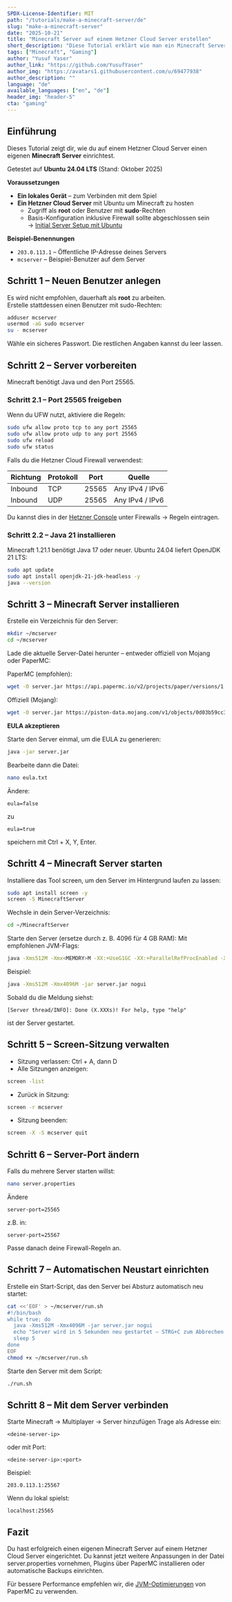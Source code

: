 ```yaml
---
SPDX-License-Identifier: MIT
path: "/tutorials/make-a-minecraft-server/de"
slug: "make-a-minecraft-server"
date: "2025-10-21"
title: "Minecraft Server auf einem Hetzner Cloud Server erstellen"
short_description: "Diese Tutorial erklärt wie man ein Minecraft Server auf einem Hetzner Cloud Server erstellen"
tags: ["Minecraft", "Gaming"]
author: "Yusuf Yaser"
author_link: "https://github.com/YusufYaser"
author_img: "https://avatars1.githubusercontent.com/u/69477938"
author_description: ""
language: "de"
available_languages: ["en", "de"]
header_img: "header-5"
cta: "gaming"
---
```


## Einführung

Dieses Tutorial zeigt dir, wie du auf einem Hetzner Cloud Server einen eigenen **Minecraft Server** einrichtest.

Getestet auf **Ubuntu 24.04 LTS** (Stand: Oktober 2025)


**Voraussetzungen**

* **Ein lokales Gerät** – zum Verbinden mit dem Spiel  
* **Ein Hetzner Cloud Server** mit Ubuntu um Minecraft zu hosten    
  * Zugriff als **root** oder Benutzer mit **sudo**-Rechten  
  * Basis-Konfiguration inklusive Firewall sollte abgeschlossen sein  
    → [Initial Server Setup mit Ubuntu](https://community.hetzner.com/tutorials/howto-initial-setup-ubuntu/de)

**Beispiel-Benennungen**

* `203.0.113.1` – Öffentliche IP-Adresse deines Servers  
* `mcserver` – Beispiel-Benutzer auf dem Server


## Schritt 1 – Neuen Benutzer anlegen

Es wird nicht empfohlen, dauerhaft als **root** zu arbeiten.  
Erstelle stattdessen einen Benutzer mit sudo-Rechten:

```bash
adduser mcserver
usermod -aG sudo mcserver
su - mcserver
```
Wähle ein sicheres Passwort. Die restlichen Angaben kannst du leer lassen. 

## Schritt 2 – Server vorbereiten

Minecraft benötigt Java und den Port 25565.

### Schritt 2.1 – Port 25565 freigeben

Wenn du UFW nutzt, aktiviere die Regeln:

```bash
sudo ufw allow proto tcp to any port 25565
sudo ufw allow proto udp to any port 25565
sudo ufw reload
sudo ufw status
```
Falls du die Hetzner Cloud Firewall verwendest:

| Richtung | Protokoll | Port | Quelle |
| ------------- | ------ | ----- | -------- |
| Inbound | TCP | 25565 | Any IPv4 / IPv6 |
| Inbound | UDP | 25565 | Any IPv4 / IPv6 |

Du kannst dies in der [Hetzner Console](https://console.hetzner.com) unter Firewalls → Regeln eintragen.

### Schritt 2.2 – Java 21 installieren

Minecraft 1.21.1 benötigt Java 17 oder neuer. Ubuntu 24.04 liefert OpenJDK 21 LTS:

```bash
sudo apt update
sudo apt install openjdk-21-jdk-headless -y
java --version
```

## Schritt 3 – Minecraft Server installieren

Erstelle ein Verzeichnis für den Server:

```bash
mkdir ~/mcserver
cd ~/mcserver
```

Lade die aktuelle Server-Datei herunter – entweder offiziell von Mojang oder PaperMC:

PaperMC (empfohlen):

```bash
wget -O server.jar https://api.papermc.io/v2/projects/paper/versions/1.21.1/builds/120/downloads/paper-1.21.1-120.jar
```

Offiziell (Mojang):

```bash
wget -O server.jar https://piston-data.mojang.com/v1/objects/0d03b59cc3e1eecbcb5b0b6f0c79e6a19c6b01ce/server.jar
```

**EULA akzeptieren**

Starte den Server einmal, um die EULA zu generieren:

```bash
java -jar server.jar
```

Bearbeite dann die Datei:

```bash
nano eula.txt
``` 

Ändere:

```
eula=false
```
zu

```
eula=true
```
speichern mit Ctrl + X, Y, Enter.

## Schritt 4 – Minecraft Server starten

Installiere das Tool screen, um den Server im Hintergrund laufen zu lassen:

```bash
sudo apt install screen -y
screen -S MinecraftServer
``` 
Wechsle in dein Server-Verzeichnis:

```bash
cd ~/MinecraftServer
``` 

Starte den Server (ersetze <MEMORY> durch z. B. 4096 für 4 GB RAM):
Mit empfohlenen JVM-Flags:

```bash
java -Xms512M -Xmx<MEMORY>M -XX:+UseG1GC -XX:+ParallelRefProcEnabled -XX:MaxGCPauseMillis=200 -XX:+AlwaysPreTouch -jar server.jar nogui
```

Beispiel:

```bash
java -Xms512M -Xmx4096M -jar server.jar nogui
```

Sobald du die Meldung siehst:

```
[Server thread/INFO]: Done (X.XXXs)! For help, type "help"
``` 
ist der Server gestartet.

## Schritt 5 – Screen-Sitzung verwalten
*	Sitzung verlassen: Ctrl + A, dann D
*	Alle Sitzungen anzeigen:
```bash
screen -list
```
*	Zurück in Sitzung:
```bash
screen -r mcserver
```
*	Sitzung beenden: 
```bash
screen -X -S mcserver quit
```

## Schritt 6 – Server-Port ändern

Falls du mehrere Server starten willst:

```bash
nano server.properties
```
Ändere
```
server-port=25565
```
z.B. in:
```
server-port=25567
```
Passe danach deine Firewall-Regeln an.

## Schritt 7 – Automatischen Neustart einrichten

Erstelle ein Start-Script, das den Server bei Absturz automatisch neu startet:

```bash
cat <<'EOF' > ~/mcserver/run.sh
#!/bin/bash
while true; do
  java -Xms512M -Xmx4096M -jar server.jar nogui
  echo "Server wird in 5 Sekunden neu gestartet – STRG+C zum Abbrechen."
  sleep 5
done
EOF
chmod +x ~/mcserver/run.sh
```

Starte den Server mit dem Script:

```bash
./run.sh
```

## Schritt 8 – Mit dem Server verbinden

Starte Minecraft → Multiplayer → Server hinzufügen
Trage als Adresse ein:

```
<deine-server-ip>
```

oder mit Port:

```
<deine-server-ip>:<port> 
```

Beispiel:

```
203.0.113.1:25567
```

Wenn du lokal spielst:

```
localhost:25565
```

## Fazit

Du hast erfolgreich einen eigenen Minecraft Server auf einem Hetzner Cloud Server eingerichtet.
Du kannst jetzt weitere Anpassungen in der Datei server.properties vornehmen, Plugins über PaperMC installieren oder automatische Backups einrichten.

Für bessere Performance empfehlen wir, die [JVM-Optimierungen](https://docs.papermc.io/paper/aikars-flags/) von PaperMC zu verwenden.


<!---

Contributors's Certificate of Origin

By making a contribution to this project, I certify that:

(a) The contribution was created in whole or in part by me and I have
    the right to submit it under the license indicated in the file; or

(b) The contribution is based upon previous work that, to the best of my
    knowledge, is covered under an appropriate license and I have the
    right under that license to submit that work with modifications,
    whether created in whole or in part by me, under the same license
    (unless I am permitted to submit under a different license), as
    indicated in the file; or

(c) The contribution was provided directly to me by some other person
    who certified (a), (b) or (c) and I have not modified it.

(d) I understand and agree that this project and the contribution are
    public and that a record of the contribution (including all personal
    information I submit with it, including my sign-off) is maintained
    indefinitely and may be redistributed consistent with this project
    or the license(s) involved.

Signed-off-by: [Yusuf Yaser me@yusufyaser.xyz]

-->
